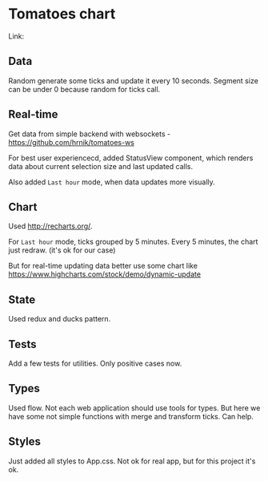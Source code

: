 # Tomatoes chart

Link:

## Data

Random generate some ticks and update it every 10 seconds.
Segment size can be under 0 because random for ticks call.

## Real-time

Get data from simple backend with websockets - https://github.com/hrnik/tomatoes-ws

For best user experiencecd, added StatusView component, which renders data about current selection size and last updated calls. 

Also added `Last hour` mode, when data updates more visually.

## Chart

Used http://recharts.org/.

For  `Last hour` mode, ticks grouped by 5 minutes.
Every 5 minutes, the chart just redraw. (it's ok for our case)

But for real-time updating data better use some chart like https://www.highcharts.com/stock/demo/dynamic-update

## State

Used redux and ducks pattern.

## Tests

Add a few tests for utilities. Only positive cases now.


## Types

Used flow. Not each web application should use tools for types. But here we have some not simple functions with merge and transform ticks. Can help.

## Styles 

Just added all styles to App.css. Not ok for real app, but for this project it's ok.

